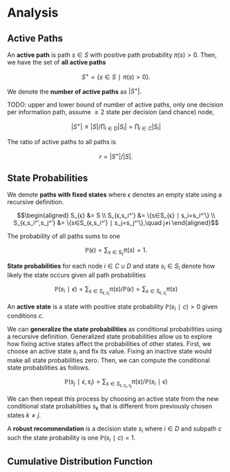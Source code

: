 # Analysis
## Active Paths
An **active path** is path $s∈S$ with positive path probability $π(s)>0.$ Then, we have the set of **all active paths**

$$S^+=\{s∈S∣π(s)>0\}.$$

We denote the **number of active paths** as $|S^+|.$

TODO: upper and lower bound of number of active paths, only one decision per information path, assume $≥2$ state per decision (and chance) node,

$$|S^+|≤|S|/\prod_{i∈D}|S_i|=\prod_{i∈C}|S_i|$$

The ratio of active paths to all paths is

$$r=|S^+|/|S|.$$


## State Probabilities
We denote **paths with fixed states** where $ϵ$ denotes an empty state using a recursive definition.

$$\begin{aligned}
S_{ϵ} &= S \\
S_{ϵ,s_i^′} &= \{s∈S_{ϵ} ∣ s_i=s_i^′\} \\
S_{ϵ,s_i^′,s_j^′} &= \{s∈S_{ϵ,s_i^′} ∣ s_j=s_j^′\},\quad j≠i
\end{aligned}$$

The probability of all paths sums to one

$$ℙ(ϵ) = \sum_{s∈S_ϵ} π(s) = 1.$$

**State probabilities** for each node $i∈C∪D$ and state $s_i∈S_i$ denote how likely the state occurs given all path probabilities

$$ℙ(s_i∣ϵ) = \sum_{s∈S_{ϵ,s_i}} π(s) / ℙ(ϵ) = \sum_{s∈S_{ϵ,s_i}} π(s)$$

An **active state** is a state with positive state probability $ℙ(s_i∣c)>0$ given conditions $c.$

We can **generalize the state probabilities** as conditional probabilities using a recursive definition. Generalized state probabilities allow us to explore how fixing active states affect the probabilities of other states. First, we choose an active state $s_i$ and fix its value. Fixing an inactive state would make all state probabilities zero. Then, we can compute the conditional state probabilities as follows.

$$ℙ(s_j∣ϵ,s_i) = \sum_{s∈S_{ϵ,s_i,s_j}} π(s) / ℙ(s_i∣ϵ)$$

We can then repeat this process by choosing an active state from the new conditional state probabilities $s_k$ that is different from previously chosen states $k≠j.$

A **robust recommendation** is a decision state $s_i$ where $i∈D$ and subpath $c$ such the state probability is one $ℙ(s_i∣c)=1.$


## Cumulative Distribution Function
